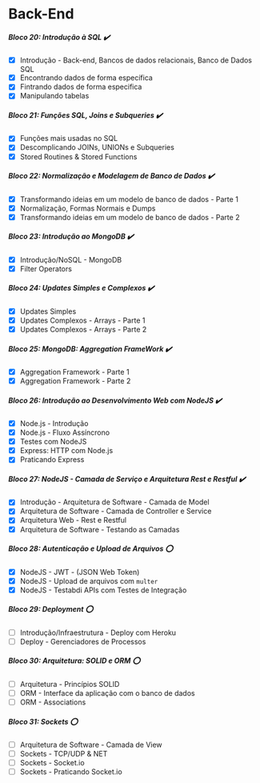 # Back-End

##### Bloco 20: Introdução à SQL ✔️
- [x] Introdução - Back-end, Bancos de dados relacionais, Banco de Dados SQL 
- [x] Encontrando dados de forma específica
- [x] Fintrando dados de forma especifica
- [x] Manipulando tabelas

##### Bloco 21: Funções SQL, Joins e Subqueries ✔️
- [x] Funções mais usadas no SQL
- [x] Descomplicando JOINs, UNIONs e Subqueries
- [x] Stored Routines & Stored Functions

##### Bloco 22: Normalização e Modelagem de Banco de Dados ✔️
- [x] Transformando ideias em um modelo de banco de dados - Parte 1
- [x] Normalização, Formas Normais e Dumps
- [x] Transformando ideias em um modelo de banco de dados - Parte 2

##### Bloco 23: Introdução ao MongoDB ✔️
- [x] Introdução/NoSQL - MongoDB
- [x] Filter Operators

##### Bloco 24: Updates Simples e Complexos ✔️
- [x] Updates Simples
- [x] Updates Complexos - Arrays - Parte 1
- [x] Updates Complexos - Arrays - Parte 2

##### Bloco 25: MongoDB: Aggregation FrameWork ✔️
- [x] Aggregation Framework - Parte 1
- [x] Aggregation Framework - Parte 2

##### Bloco 26: Introdução ao Desenvolvimento Web com NodeJS ✔️
- [x] Node.js - Introdução
- [x] Node.js - Fluxo Assíncrono
- [x] Testes com NodeJS
- [x] Express: HTTP com Node.js
- [x] Praticando Express

##### Bloco 27: NodeJS - Camada de Serviço e Arquitetura Rest e Restful ✔️
- [x] Introdução - Arquitetura de Software - Camada de Model
- [x] Arquitetura de Software - Camada de Controller e Service
- [x] Arquitetura Web - Rest e Restful 
- [x] Arquitetura de Software - Testando as Camadas

##### Bloco 28: Autenticação e Upload de Arquivos :o:
- [x] NodeJS - JWT - (JSON Web Token)
- [x] NodeJS - Upload de arquivos com `multer`
- [x] NodeJS - Testabdi APIs com Testes de Integração 

##### Bloco 29: Deployment :o:
- [ ] Introdução/Infraestrutura - Deploy com Heroku 
- [ ] Deploy - Gerenciadores de Processos

##### Bloco 30: Arquitetura: SOLID e ORM :o:
- [ ] Arquitetura - Princípios SOLID
- [ ] ORM - Interface da aplicação com o banco de dados
- [ ] ORM - Associations

##### Bloco 31: Sockets :o:
- [ ] Arquitetura de Software - Camada de View
- [ ] Sockets - TCP/UDP & NET
- [ ] Sockets - Socket.io
- [ ] Sockets - Praticando Socket.io
